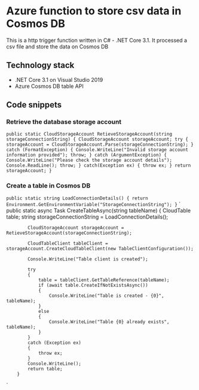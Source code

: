 # Azure function to store csv data in Cosmos DB

This is a http trigger function written in C# - .NET Core 3.1. It processed a csv file and store the data on Cosmos DB

## Technology stack  
* .NET Core 3.1 on Visual Studio 2019
* Azure Cosmos DB table API

## Code snippets
### Retrieve the database storage account
`
public static CloudStorageAccount RetieveStorageAccount(string storageConnectionString)
{
    CloudStorageAccount storageAccount;
    try
    {
        storageAccount = CloudStorageAccount.Parse(storageConnectionString);
    }
    catch (FormatException)
    {
        Console.WriteLine("Invalid storage account information provided");
        throw;
     }
     catch (ArgumentException)
     {
        Console.WriteLine("Please check the storage account details");
        Console.ReadLine();
        throw;
      }
      catch(Exception ex)
      {
          throw ex;
       }
       return storageAccount;
  }
`
### Create a table in Cosmos DB
`
   public static string LoadConnectionDetails()
   {
        return Environment.GetEnvironmentVariable("StorageConnectionString");
    }
   `
    `    
         public static async Task<CloudTable> CreateTableAsync(string tableName)
        {
            CloudTable table;
            string storageConnectionString = LoadConnectionDetails();

            CloudStorageAccount storageAccount = RetieveStorageAccount(storageConnectionString);

            CloudTableClient tableClient = storageAccount.CreateCloudTableClient(new TableClientConfiguration());

            Console.WriteLine("Table client is created");

            try
            {
                table = tableClient.GetTableReference(tableName);
                if (await table.CreateIfNotExistsAsync())
                {
                    Console.WriteLine("Table is created - {0}", tableName);
                }
                else
                {
                    Console.WriteLine("Table {0} already exists", tableName);
                }
            }
            catch (Exception ex)
            {
                throw ex;
            }
            Console.WriteLine();
            return table;
        }
`
